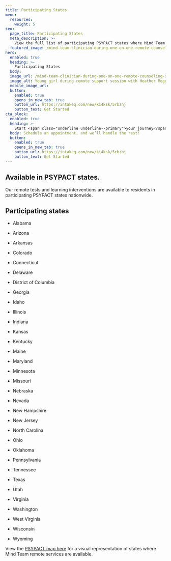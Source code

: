 ```yaml
---
title: Participating States
menu:
  resources:
    weight: 5
seo:
  page_title: Participating States
  meta_description: >-
    View the full list of participating PSYPACT states where Mind Team remote neuropsychological tests and learning interventions are available.
  featured_image: /mind-team-clinician-during-one-on-one-remote-counseling-session-2.jpg
hero:
  enabled: true
  heading: >-
    Participating States
  body:
  image_url: /mind-team-clinician-during-one-on-one-remote-counseling-session-2.jpg
  image_alt: Young girl during remote support session with Heather Meggers-Wright
  mobile_image_url:
  button:
    enabled: true
    opens_in_new_tab: true
    button_url: https://intakeq.com/new/ki4ksk/5rbzhj
    button_text: Get Started
cta_block:
  enabled: true
  heading: >-
    Start <span class="underline underline--primary">your journey</span> with Mind Team.
  body: Schedule an appointment, and we’ll handle the rest!
  button:
    enabled: true
    opens_in_new_tab: true
    button_url: https://intakeq.com/new/ki4ksk/5rbzhj
    button_text: Get Started
---
```


## Available in PSYPACT states.

Our remote tests and learning interventions are available to residents in participating PSYPACT states nationwide.

## Participating states

* Alabama

* Arizona

* Arkansas

* Colorado

* Connecticut

* Delaware

* District of Columbia

* Georgia  

* Idaho

* Illinois  

* Indiana

* Kansas

* Kentucky

* Maine

* Maryland

* Minnesota

* Missouri

* Nebraska  

* Nevada  

* New Hampshire

* New Jersey

* North Carolina

* Ohio  

* Oklahoma

* Pennsylvania 

* Tennessee

* Texas

* Utah

* Virginia

* Washington  

* West Virginia 

* Wisconsin 

* Wyoming

View the [PSYPACT map here](https://psypact.org/mpage/psypactmap) for a visual representation of states where Mind Team remote services are available.